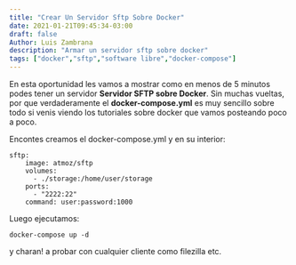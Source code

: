 ```yaml
---
title: "Crear Un Servidor Sftp Sobre Docker"
date: 2021-01-21T09:45:34-03:00
draft: false
Author: Luis Zambrana
description: "Armar un servidor sftp sobre docker"
tags: ["docker","sftp","software libre","docker-compose"]
---
```


En esta oportunidad les vamos a mostrar como en menos de 5 minutos podes tener un servidor **Servidor SFTP sobre Docker**. Sin muchas vueltas, por que verdaderamente el **docker-compose.yml** es muy sencillo sobre todo si venis viendo los tutoriales sobre docker que vamos posteando poco a poco.

Encontes creamos el docker-compose.yml y en su interior:

```
sftp:
    image: atmoz/sftp
    volumes:
      - ./storage:/home/user/storage
    ports:
      - "2222:22"
    command: user:password:1000

```
Luego ejecutamos:


```
docker-compose up -d

```

y charan! a probar con cualquier cliente como filezilla etc.